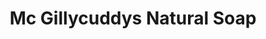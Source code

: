 ---
title: "Mc Gillycuddys Natural Soap"
url: /sharon-springs/mc-gillycuddys-natural-soap/
shop: Andenken
---